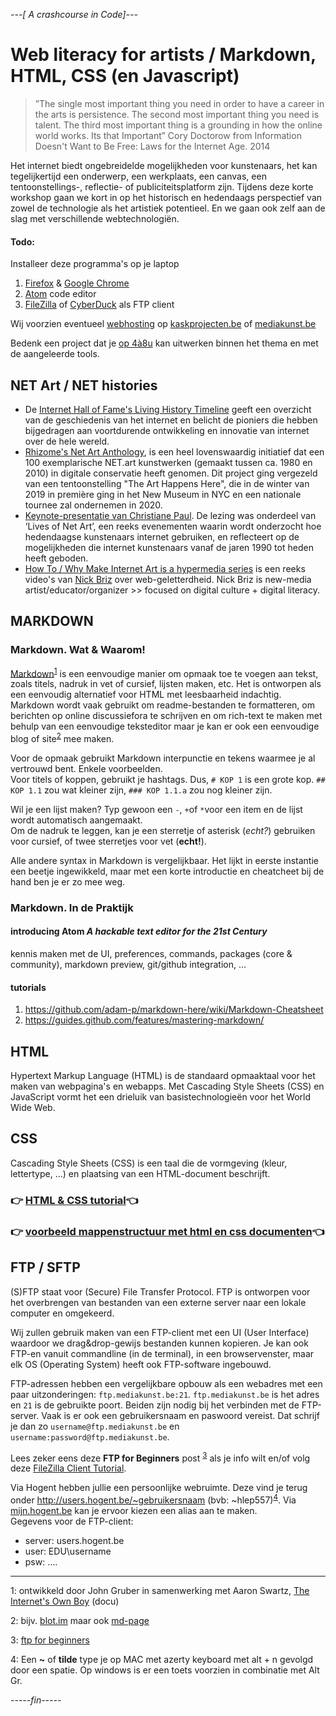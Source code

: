 *---[ A crashcourse in Code]---*

# Web literacy for artists / Markdown, HTML, CSS (en Javascript)

> ”The single most important thing you need in order to have a career in the arts is persistence. The second most important thing you need is talent. The third most important thing is a grounding in how the online world works. Its that Important”
> Cory Doctorow
> from Information Doesn't Want to Be Free: Laws for the Internet Age. 2014 

Het internet biedt ongebreidelde mogelijkheden voor kunstenaars, het kan tegelijkertijd een onderwerp, een werkplaats, een canvas, een tentoonstellings-, reflectie- of publiciteitsplatform zijn. Tijdens deze korte workshop gaan we kort in op het historisch en hedendaags perspectief van zowel de technologie als het artistiek potentieel. En we gaan ook zelf aan de slag met verschillende webtechnologiën.

#### Todo: 
Installeer deze programma's op je laptop
1. [Firefox](https://www.mozilla.org/) & [Google Chrome](http://www.google.com/chrome)
2. [Atom](https://atom.io/) code editor
3. [FileZilla](https://filezilla-project.org/) of [CyberDuck](https://cyberduck.io/) als FTP client  

Wij voorzien eventueel [webhosting](https://nl.wikipedia.org/wiki/Webhosting) op [kaskprojecten.be](http://www.kaskprojecten.be/) of [mediakunst.be](https://mediakunst.be/)

Bedenk een project dat je [op 4à8u](http://fffff.at/speed-project/) kan uitwerken binnen het thema en met de aangeleerde tools.

## NET Art / NET histories
* De [Internet Hall of Fame's Living History Timeline](https://www.internethalloffame.org/internet-history/timeline) geeft een overzicht van de geschiedenis van het internet en belicht de pioniers die hebben bijgedragen aan voortdurende ontwikkeling en innovatie van internet over de hele wereld.
* [Rhizome's Net Art Anthology](https://anthology.rhizome.org/), is een heel lovenswaardig initiatief dat een 100 exemplarische NET.art kunstwerken (gemaakt tussen ca. 1980 en 2010) in digitale conservatie heeft genomen. Dit project ging vergezeld van een tentoonstelling "The Art Happens Here", die in de winter van 2019 in première ging in het New Museum in NYC en een nationale tournee zal ondernemen in 2020. 
* [Keynote-presentatie van Christiane Paul](https://www.youtube.com/watch?v=IBHcKspN1cU). De lezing was onderdeel van ‘Lives of Net Art’, een reeks evenementen waarin wordt onderzocht hoe hedendaagse kunstenaars internet gebruiken, en reflecteert op de mogelijkheden die internet kunstenaars vanaf de jaren 1990 tot heden heeft geboden. 
* [How To / Why Make Internet Art is a hypermedia series](https://www.youtube.com/watch?v=0DZ0wBjFKg4&list=PLoQrXDiSBWYHqUGdQkojL9jj9iIUtS0ct&index=1) is een reeks video's van [Nick Briz](http://nickbriz.com/) over web-geletterdheid. Nick Briz is new-media artist/educator/organizer >> focused on digital culture + digital literacy. 


## MARKDOWN

### Markdown. Wat & Waarom!
[Markdown](https://en.wikipedia.org/wiki/Markdown)<sup>[1](#myfootnote1)</sup> is een eenvoudige manier om opmaak toe te voegen aan tekst, zoals titels, nadruk in vet of cursief, lijsten maken, etc. Het is ontworpen als een eenvoudig alternatief voor HTML met leesbaarheid indachtig. Markdown wordt vaak gebruikt om readme-bestanden te formatteren, om berichten op online discussiefora te schrijven en om rich-text te maken met behulp van een eenvoudige teksteditor maar je kan er ook een eenvoudige blog of site<sup>[2](#myfootnote2)</sup> mee maken.

Voor de opmaak gebruikt Markdown interpunctie en tekens waarmee je al vertrouwd bent. Enkele voorbeelden.  
Voor titels of koppen, gebruikt je hashtags. Dus, `# KOP 1` is een grote kop. `## KOP 1.1` zou wat kleiner zijn, `### KOP 1.1.a` zou nog kleiner zijn.

Wil je een lijst maken? Typ gewoon een `-`, `+`of `*`voor een item en de lijst wordt automatisch aangemaakt.    
Om de nadruk te leggen, kan je een sterretje of asterisk (*echt?*) gebruiken voor cursief, of twee sterretjes voor vet (**echt!**).

Alle andere syntax in Markdown is vergelijkbaar. Het lijkt in eerste instantie een beetje ingewikkeld, maar met een korte introductie en cheatcheet bij de hand ben je er zo mee weg.

### Markdown. In de Praktijk
#### introducing Atom *A hackable text editor for the 21st Century*
kennis maken met de UI, preferences, commands, packages (core & community), markdown preview, git/github integration, ...

#### tutorials
1. https://github.com/adam-p/markdown-here/wiki/Markdown-Cheatsheet
2. https://guides.github.com/features/mastering-markdown/  

## HTML
Hypertext Markup Language (HTML) is de standaard opmaaktaal voor het maken van webpagina's en webapps. Met Cascading Style Sheets (CSS) en JavaScript vormt het een drieluik van basistechnologieën voor het World Wide Web.

## CSS
Cascading Style Sheets (CSS) is een taal die de vormgeving (kleur, lettertype, ...) en plaatsing van een HTML-document beschrijft. 

### :point_right: [HTML & CSS tutorial](https://github.com/theBlackBoxSociety/html-css-one-page):point_left:


### :point_right: [voorbeeld mappenstructuur met html en css documenten](site.zip):point_left:
 

## FTP / SFTP
(S)FTP staat voor (Secure) File Transfer Protocol. FTP is ontworpen voor het overbrengen van bestanden van een externe server naar een lokale computer en omgekeerd.   
 
Wij zullen gebruik maken van een FTP-client met een UI (User Interface) waardoor we drag&drop-gewijs bestanden kunnen kopieren. Je kan ook FTP-en vanuit commandline (in de terminal), in een browservenster, maar elk OS (Operating System) heeft ook FTP-software ingebouwd.     

FTP-adressen hebben een vergelijkbare opbouw als een webadres met een paar uitzonderingen: `ftp.mediakunst.be:21`. `ftp.mediakunst.be` is het adres en `21` is de gebruikte poort. Beiden zijn nodig bij het verbinden met de FTP-server. Vaak is er ook een gebruikersnaam en paswoord vereist. Dat schrijf je dan zo `username@ftp.mediakunst.be` en `username:password@ftp.mediakunst.be`.

Lees zeker eens deze **FTP for Beginners** post <sup>[3](#myfootnote3)</sup> als je info wilt en/of volg deze [FileZilla Client Tutorial](https://wiki.filezilla-project.org/FileZilla_Client_Tutorial_%28en%29).

Via Hogent hebben jullie een persoonlijke webruimte. Deze vind je terug onder http://users.hogent.be/~gebruikersnaam (bvb: ~hlep557)<sup>[4](#myfootnote4)</sup>. Via [mijn.hogent.be](http://mijn.hogent.be) kan je ervoor kiezen een alias aan te maken.    
Gegevens voor de FTP-client: 
* server: users.hogent.be
* user: EDU\username
* psw: ….

<hr>

<a name="myfootnote1">1</a>: ontwikkeld door John Gruber in samenwerking met Aaron Swartz, [The Internet's Own Boy](https://www.youtube.com/watch?v=2M0GQww1GoY) (docu)
   
<a name="myfootnote1">2</a>: bijv. [blot.im](https://blot.im/) maar ook [md-page
](https://github.com/oscarmorrison/md-page)

<a name="myfootnote3">3</a>: [ftp for beginners](https://www.wired.com/2010/02/ftp_for_beginners/)

<a name="myfootnote4">4</a>: Een **~** of **tilde** type je op MAC met azerty keyboard met alt + n gevolgd door een spatie. Op windows is er een toets voorzien in combinatie met Alt Gr.

*-----fin-----*
